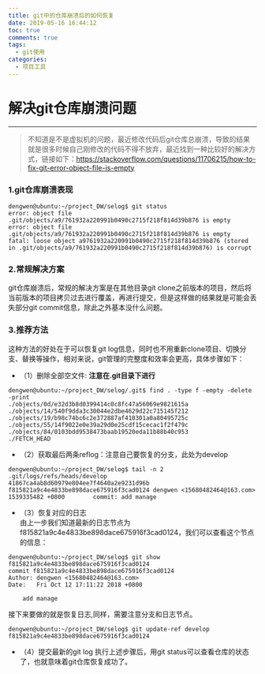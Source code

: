 ```yaml
---
title: git中的仓库崩溃后的如何恢复
date: 2019-05-16 16:44:12
toc: true
comments: true
tags:
  - git使用
categories:
  - 项目工具
---
```


# 解决git仓库崩溃问题
----------------------------------------------------------------
> 不知道是不是虚拟机的问题，最近修改代码后git仓库总崩溃，导致的结果就是很多时候自己刚修改的代码不得不放弃，最近找到一种比较好的解决方式，链接如下：https://stackoverflow.com/questions/11706215/how-to-fix-git-error-object-file-is-empty

### 1.git仓库崩溃表现
```
dengwen@ubuntu:~/project_DW/selog$ git status
error: object file .git/objects/a9/761932a220991b0490c2715f218f814d39b876 is empty
error: object file .git/objects/a9/761932a220991b0490c2715f218f814d39b876 is empty
fatal: loose object a9761932a220991b0490c2715f218f814d39b876 (stored in .git/objects/a9/761932a220991b0490c2715f218f814d39b876) is corrupt
```
### 2.常规解决方案
git仓库崩溃后，常规的解决方案是在其他目录git clone之前版本的项目，然后将
当前版本的项目拷贝过去进行覆盖，再进行提交，但是这样做的结果就是可能会丢失部分git commit信息，除此之外基本没什么问题。


### 3.推荐方法
这种方法的好处在于可以恢复git log信息，同时也不用重新clone项目、切换分支、替换等操作，相对来说，git管理的完整度和效率会更高，具体步骤如下：
* （1）删除全部空文件: **注意在.git目录下进行**
```
dengwen@ubuntu:~/project_DW/selog/.git$ find . -type f -empty -delete -print
./objects/0d/e32d3b8d0399414c0c8fc47a56069e9821615a
./objects/14/540f9dda3c30044e2dbe4629d22c715145f212
./objects/19/b98c74bc6c2e372887af410301a0a80495725c
./objects/55/14f9022e0e39a29d0e25cdf15cecac1f2f479c
./objects/84/0103bdd9538473baab19520eda11b88b40c953
./FETCH_HEAD
```
* （2）获取最后两条reflog：注意自己要恢复的分支，此处为develop
```
dengwen@ubuntu:~/project_DW/selog$ tail -n 2 .git/logs/refs/heads/develop
41867ca4ab8d60979e804ee7f4640a2e9231d96b f815821a9c4e4833be898dace675916f3cad0124 dengwen <15680482464@163.com> 1539335482 +0800        commit: add manage
```
* （3）恢复对应的日志   
  由上一步我们知道最新的日志节点为f815821a9c4e4833be898dace675916f3cad0124，我们可以查看这个节点的信息：
```
dengwen@ubuntu:~/project_DW/selog$ git show f815821a9c4e4833be898dace675916f3cad0124
commit f815821a9c4e4833be898dace675916f3cad0124
Author: dengwen <15680482464@163.com>
Date:   Fri Oct 12 17:11:22 2018 +0800

    add manage
```
接下来要做的就是恢复日志,同样，需要注意分支和日志节点。
```
dengwen@ubuntu:~/project_DW/selog$ git update-ref develop f815821a9c4e4833be898dace675916f3cad0124
```

* （4）提交最新的git log
  执行上述步骤后，用git status可以查看仓库的状态了，也就意味着git仓库恢复成功了。